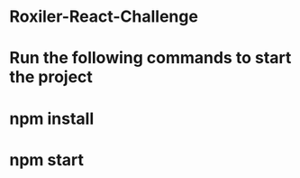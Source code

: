 # Roxiler-React-Challenge
# Run the following commands to start the project
# npm install
# npm start
